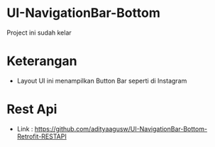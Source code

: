 # UI-NavigationBar-Bottom

Project ini sudah kelar

# Keterangan
- Layout UI ini menampilkan Button Bar seperti di Instagram

# Rest Api
- Link : https://github.com/adityaagusw/UI-NavigationBar-Bottom-Retrofit-RESTAPI
